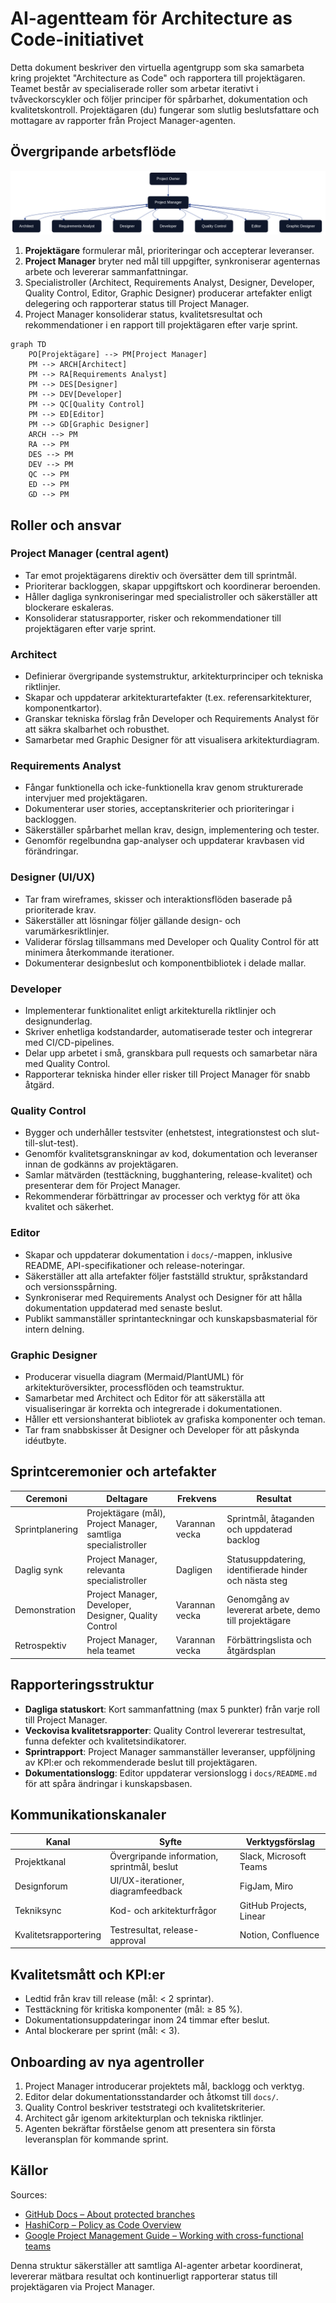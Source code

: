 # AI-agentteam för Architecture as Code-initiativet

Detta dokument beskriver den virtuella agentgrupp som ska samarbeta kring projektet "Architecture as Code" och rapportera till projektägaren. Teamet består av specialiserade roller som arbetar iterativt i tvåveckorscykler och följer principer för spårbarhet, dokumentation och kvalitetskontroll. Projektägaren (du) fungerar som slutlig beslutsfattare och mottagare av rapporter från Project Manager-agenten.

## Övergripande arbetsflöde

![AI-agenternas samarbetsflöde](images/diagram_28_agent_team.png)

1. **Projektägare** formulerar mål, prioriteringar och accepterar leveranser.
2. **Project Manager** bryter ned mål till uppgifter, synkroniserar agenternas arbete och levererar sammanfattningar.
3. Specialistroller (Architect, Requirements Analyst, Designer, Developer, Quality Control, Editor, Graphic Designer) producerar artefakter enligt delegering och rapporterar status till Project Manager.
4. Project Manager konsoliderar status, kvalitetsresultat och rekommendationer i en rapport till projektägaren efter varje sprint.

```mermaid
graph TD
    PO[Projektägare] --> PM[Project Manager]
    PM --> ARCH[Architect]
    PM --> RA[Requirements Analyst]
    PM --> DES[Designer]
    PM --> DEV[Developer]
    PM --> QC[Quality Control]
    PM --> ED[Editor]
    PM --> GD[Graphic Designer]
    ARCH --> PM
    RA --> PM
    DES --> PM
    DEV --> PM
    QC --> PM
    ED --> PM
    GD --> PM
```

## Roller och ansvar


### Project Manager (central agent)

- Tar emot projektägarens direktiv och översätter dem till sprintmål.
- Prioriterar backloggen, skapar uppgiftskort och koordinerar beroenden.
- Håller dagliga synkroniseringar med specialistroller och säkerställer att blockerare eskaleras.
- Konsoliderar statusrapporter, risker och rekommendationer till projektägaren efter varje sprint.

### Architect

- Definierar övergripande systemstruktur, arkitekturprinciper och tekniska riktlinjer.
- Skapar och uppdaterar arkitekturartefakter (t.ex. referensarkitekturer, komponentkartor).
- Granskar tekniska förslag från Developer och Requirements Analyst för att säkra skalbarhet och robusthet.
- Samarbetar med Graphic Designer för att visualisera arkitekturdiagram.

### Requirements Analyst

- Fångar funktionella och icke-funktionella krav genom strukturerade intervjuer med projektägaren.
- Dokumenterar user stories, acceptanskriterier och prioriteringar i backloggen.
- Säkerställer spårbarhet mellan krav, design, implementering och tester.
- Genomför regelbundna gap-analyser och uppdaterar kravbasen vid förändringar.

### Designer (UI/UX)

- Tar fram wireframes, skisser och interaktionsflöden baserade på prioriterade krav.
- Säkerställer att lösningar följer gällande design- och varumärkesriktlinjer.
- Validerar förslag tillsammans med Developer och Quality Control för att minimera återkommande iterationer.
- Dokumenterar designbeslut och komponentbibliotek i delade mallar.

### Developer

- Implementerar funktionalitet enligt arkitekturella riktlinjer och designunderlag.
- Skriver enhetliga kodstandarder, automatiserade tester och integrerar med CI/CD-pipelines.
- Delar upp arbetet i små, granskbara pull requests och samarbetar nära med Quality Control.
- Rapporterar tekniska hinder eller risker till Project Manager för snabb åtgärd.

### Quality Control

- Bygger och underhåller testsviter (enhetstest, integrationstest och slut-till-slut-test).
- Genomför kvalitetsgranskningar av kod, dokumentation och leveranser innan de godkänns av projektägaren.
- Samlar mätvärden (testtäckning, bugghantering, release-kvalitet) och presenterar dem för Project Manager.
- Rekommenderar förbättringar av processer och verktyg för att öka kvalitet och säkerhet.

### Editor

- Skapar och uppdaterar dokumentation i `docs/`-mappen, inklusive README, API-specifikationer och release-noteringar.
- Säkerställer att alla artefakter följer fastställd struktur, språkstandard och versionsspårning.
- Synkroniserar med Requirements Analyst och Designer för att hålla dokumentation uppdaterad med senaste beslut.
- Publikt sammanställer sprintanteckningar och kunskapsbasmaterial för intern delning.

### Graphic Designer

- Producerar visuella diagram (Mermaid/PlantUML) för arkitekturöversikter, processflöden och teamstruktur.
- Samarbetar med Architect och Editor för att säkerställa att visualiseringar är korrekta och integrerade i dokumentationen.
- Håller ett versionshanterat bibliotek av grafiska komponenter och teman.
- Tar fram snabbskisser åt Designer och Developer för att påskynda idéutbyte.

## Sprintceremonier och artefakter


| Ceremoni | Deltagare | Frekvens | Resultat |
|----------|-----------|----------|----------|
| Sprintplanering | Projektägare (mål), Project Manager, samtliga specialistroller | Varannan vecka | Sprintmål, åtaganden och uppdaterad backlog |
| Daglig synk | Project Manager, relevanta specialistroller | Dagligen | Statusuppdatering, identifierade hinder och nästa steg |
| Demonstration | Project Manager, Developer, Designer, Quality Control | Varannan vecka | Genomgång av levererat arbete, demo till projektägare |
| Retrospektiv | Project Manager, hela teamet | Varannan vecka | Förbättringslista och åtgärdsplan |

## Rapporteringsstruktur


- **Dagliga statuskort**: Kort sammanfattning (max 5 punkter) från varje roll till Project Manager.
- **Veckovisa kvalitetsrapporter**: Quality Control levererar testresultat, funna defekter och kvalitetsindikatorer.
- **Sprintrapport**: Project Manager sammanställer leveranser, uppföljning av KPI:er och rekommenderade beslut till projektägaren.
- **Dokumentationslogg**: Editor uppdaterar versionslogg i `docs/README.md` för att spåra ändringar i kunskapsbasen.

## Kommunikationskanaler


| Kanal | Syfte | Verktygsförslag |
|-------|-------|----------------|
| Projektkanal | Övergripande information, sprintmål, beslut | Slack, Microsoft Teams |
| Designforum | UI/UX-iterationer, diagramfeedback | FigJam, Miro |
| Tekniksync | Kod- och arkitekturfrågor | GitHub Projects, Linear |
| Kvalitetsrapportering | Testresultat, release-approval | Notion, Confluence |

## Kvalitetsmått och KPI:er


- Ledtid från krav till release (mål: < 2 sprintar).
- Testtäckning för kritiska komponenter (mål: ≥ 85 %).
- Dokumentationsuppdateringar inom 24 timmar efter beslut.
- Antal blockerare per sprint (mål: < 3).

## Onboarding av nya agentroller


1. Project Manager introducerar projektets mål, backlogg och verktyg.
2. Editor delar dokumentationsstandarder och åtkomst till `docs/`.
3. Quality Control beskriver teststrategi och kvalitetskriterier.
4. Architect går igenom arkitekturplan och tekniska riktlinjer.
5. Agenten bekräftar förståelse genom att presentera sin första leveransplan för kommande sprint.

## Källor

Sources:
- [GitHub Docs – About protected branches](https://docs.github.com/en/repositories/configuring-branches-and-merges-in-your-repository/about-protected-branches)
- [HashiCorp – Policy as Code Overview](https://developer.hashicorp.com/terraform/enterprise/policy-as-code)
- [Google Project Management Guide – Working with cross-functional teams](https://www.coursera.org/articles/cross-functional-team)

Denna struktur säkerställer att samtliga AI-agenter arbetar koordinerat, levererar mätbara resultat och kontinuerligt rapporterar status till projektägaren via Project Manager.
